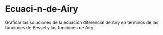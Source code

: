 # Ecuaci-n-de-Airy
Graficar las soluciones de la ecuación diferencial de Airy en términos de las funciones de Bessel y las funciones de Airy
